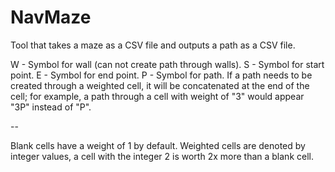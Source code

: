 # NavMaze
 
Tool that takes a maze as a CSV file and outputs a path as a CSV file.

W - Symbol for wall (can not create path through walls).
S - Symbol for start point.
E - Symbol for end point.
P - Symbol for path. If a path needs to be created through a weighted cell, it will be concatenated at the end of the cell; for example, a path through a cell with weight of "3" would appear "3P" instead of "P".

--

Blank cells have a weight of 1 by default.
Weighted cells are denoted by integer values, a cell with the integer 2 is worth 2x more than a blank cell.
